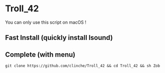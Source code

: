 # Troll_42

You can only use this script on macOS !

## Fast Install (quickly install lsound)

## Complete (with menu) 
```shell
git clone https://github.com/clinche/Troll_42 && cd Troll_42 && sh Zob
```

